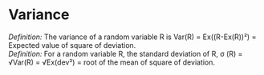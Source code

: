 # Variance
*Definition:* The variance of a random variable R is Var(R) = Ex((R-Ex(R))²) = Expected value of square of deviation.  
*Definition:* For a random variable R, the standard deviation of R, σ (R) =  √Var(R) = √Ex(dev²) = root of the mean of square of deviation.  
